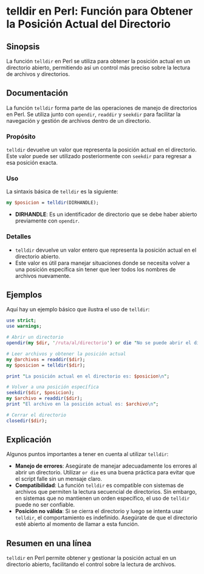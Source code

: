 <!--
Meta Description: # telldir en Perl: Función para Obtener la Posición Actual del Directorio ## Sinopsis La función `telldir` en Perl se utiliza para obtener la posición...
Meta Keywords: directorio, telldir, posición, que, actual
-->

# telldir en Perl: Función para Obtener la Posición Actual del Directorio

## Sinopsis
La función `telldir` en Perl se utiliza para obtener la posición actual en un directorio abierto, permitiendo así un control más preciso sobre la lectura de archivos y directorios.

## Documentación
La función `telldir` forma parte de las operaciones de manejo de directorios en Perl. Se utiliza junto con `opendir`, `readdir` y `seekdir` para facilitar la navegación y gestión de archivos dentro de un directorio.

### Propósito
`telldir` devuelve un valor que representa la posición actual en el directorio. Este valor puede ser utilizado posteriormente con `seekdir` para regresar a esa posición exacta.

### Uso
La sintaxis básica de `telldir` es la siguiente:

```perl
my $posicion = telldir(DIRHANDLE);
```

- **DIRHANDLE**: Es un identificador de directorio que se debe haber abierto previamente con `opendir`.

### Detalles
- `telldir` devuelve un valor entero que representa la posición actual en el directorio abierto.
- Este valor es útil para manejar situaciones donde se necesita volver a una posición específica sin tener que leer todos los nombres de archivos nuevamente.

## Ejemplos
Aquí hay un ejemplo básico que ilustra el uso de `telldir`:

```perl
use strict;
use warnings;

# Abrir un directorio
opendir(my $dir, '/ruta/al/directorio') or die "No se puede abrir el directorio: $!";

# Leer archivos y obtener la posición actual
my @archivos = readdir($dir);
my $posicion = telldir($dir);

print "La posición actual en el directorio es: $posicion\n";

# Volver a una posición específica
seekdir($dir, $posicion);
my $archivo = readdir($dir);
print "El archivo en la posición actual es: $archivo\n";

# Cerrar el directorio
closedir($dir);
```

## Explicación
Algunos puntos importantes a tener en cuenta al utilizar `telldir`:

- **Manejo de errores**: Asegúrate de manejar adecuadamente los errores al abrir un directorio. Utilizar `or die` es una buena práctica para evitar que el script falle sin un mensaje claro.
- **Compatibilidad**: La función `telldir` es compatible con sistemas de archivos que permiten la lectura secuencial de directorios. Sin embargo, en sistemas que no mantienen un orden específico, el uso de `telldir` puede no ser confiable.
- **Posición no válida**: Si se cierra el directorio y luego se intenta usar `telldir`, el comportamiento es indefinido. Asegúrate de que el directorio esté abierto al momento de llamar a esta función.

## Resumen en una línea
`telldir` en Perl permite obtener y gestionar la posición actual en un directorio abierto, facilitando el control sobre la lectura de archivos.